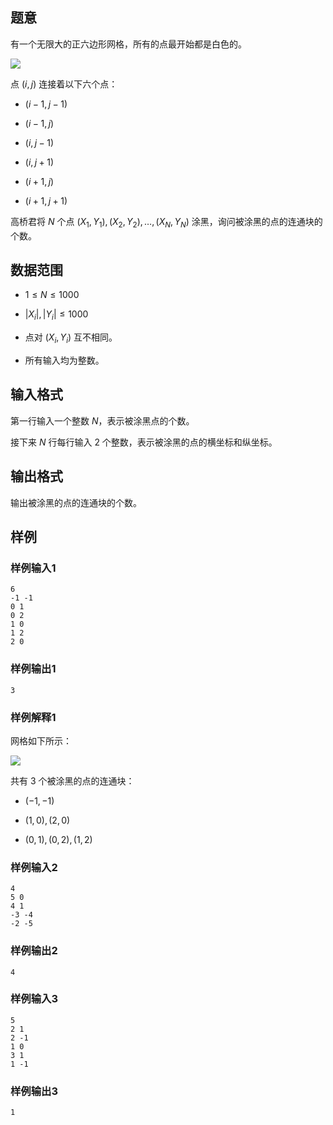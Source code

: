 ## 题意

有一个无限大的正六边形网格，所有的点最开始都是白色的。

![](https://img.atcoder.jp/abc269/b61b1e0469588c61352a7fa7f7865351.png)

点 $(i,j)$ 连接着以下六个点：

- $(i-1,j-1)$

- $(i-1,j)$

- $(i,j-1)$

- $(i,j+1)$

- $(i+1,j)$

- $(i+1,j+1)$

高桥君将 $N$ 个点 $(X_1,Y_1),(X_2,Y_2),\dots,(X_N,Y_N)$ 涂黑，询问被涂黑的点的连通块的个数。

## 数据范围

- $1 \leq N \leq 1000$

- $|X_i|,|Y_i| \leq 1000$

- 点对 $(X_i,Y_i)$ 互不相同。

- 所有输入均为整数。

## 输入格式

第一行输入一个整数 $N$，表示被涂黑点的个数。

接下来 $N$ 行每行输入 $2$ 个整数，表示被涂黑的点的横坐标和纵坐标。

## 输出格式

输出被涂黑的点的连通块的个数。

## 样例

### 样例输入1

```
6
-1 -1
0 1
0 2
1 0
1 2
2 0
```

### 样例输出1

```
3
```

### 样例解释1

网格如下所示：

![](https://img.atcoder.jp/abc269/865747dac44d93b150ecbed462ac4ef3.png)

共有 $3$ 个被涂黑的点的连通块：

- $(-1,-1)$

- $(1,0),(2,0)$

- $(0,1),(0,2),(1,2)$

### 样例输入2

```
4
5 0
4 1
-3 -4
-2 -5
```

### 样例输出2

```
4
```

### 样例输入3

```
5
2 1
2 -1
1 0
3 1
1 -1
```

### 样例输出3

```
1
```